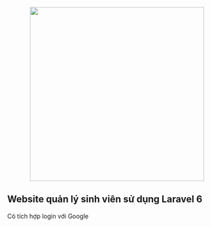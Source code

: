 <p align="center"><img src="https://res.cloudinary.com/dtfbvvkyp/image/upload/v1566331377/laravel-logolockup-cmyk-red.svg" width="400"></p>

<h2> Website quản lý sinh viên sử dụng Laravel 6 </h2>
<p> Có tích hợp login với Google <p>
